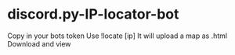 # discord.py-IP-locator-bot
Copy in your bots token
Use !locate [ip]
It will upload a map as .html
Download and view
